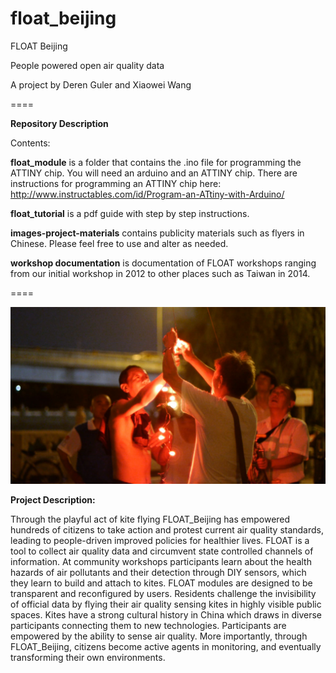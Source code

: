 # float_beijing
FLOAT Beijing

People powered open air quality data

A project by Deren Guler and Xiaowei Wang

====

**Repository Description**

Contents:

__float_module__ is a folder that contains the .ino file for programming the ATTINY chip. You will need an arduino and an ATTINY chip. There are instructions for programming
an ATTINY chip here: http://www.instructables.com/id/Program-an-ATtiny-with-Arduino/

__float_tutorial__ is a pdf guide with step by step instructions.

__images-project-materials__ contains publicity materials such as flyers in Chinese. Please feel free to use and alter as needed.

__workshop documentation__ is documentation of FLOAT workshops ranging from our initial workshop in 2012 to other places such as Taiwan in 2014.

====

![FLOATimage](float_cover_img.jpg?raw=true)

__Project Description:__

Through the playful act of kite flying FLOAT_Beijing has empowered hundreds of citizens to take action and protest current air quality standards, leading to people-driven improved policies for healthier lives. FLOAT is a tool to collect air quality data and circumvent state controlled channels of information. At community workshops participants learn about the health hazards of air pollutants and their detection through DIY sensors, which they learn to build and attach to kites. FLOAT modules are designed to be transparent and reconfigured by users. Residents challenge the invisibility of official data by flying their air quality sensing kites in highly visible public spaces. Kites have a strong cultural history in China which draws in diverse participants connecting them to new technologies. Participants are empowered by the ability to sense air quality. More importantly, through FLOAT_Beijing, citizens become active agents in monitoring, and eventually transforming their own environments.
